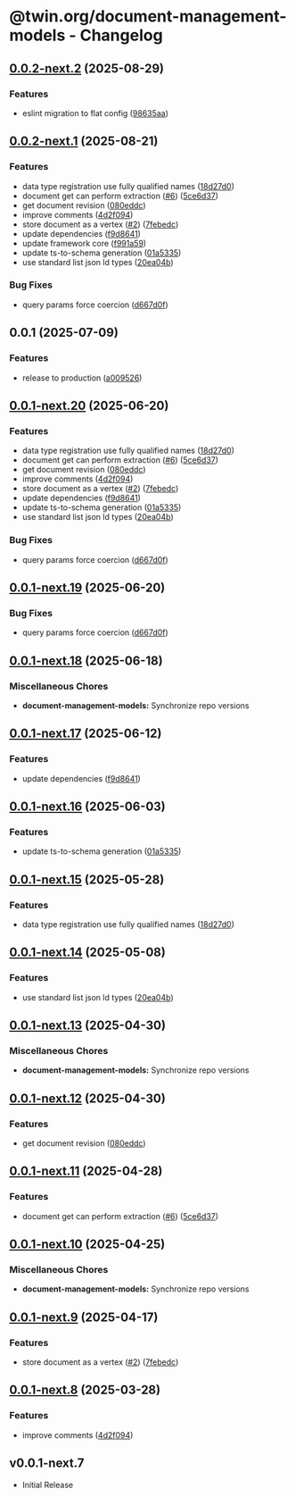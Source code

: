 # @twin.org/document-management-models - Changelog

## [0.0.2-next.2](https://github.com/twinfoundation/document-management/compare/document-management-models-v0.0.2-next.1...document-management-models-v0.0.2-next.2) (2025-08-29)


### Features

* eslint migration to flat config ([98635aa](https://github.com/twinfoundation/document-management/commit/98635aa24ebafba265e989e461fe98104f683191))

## [0.0.2-next.1](https://github.com/twinfoundation/document-management/compare/document-management-models-v0.0.2-next.0...document-management-models-v0.0.2-next.1) (2025-08-21)


### Features

* data type registration use fully qualified names ([18d27d0](https://github.com/twinfoundation/document-management/commit/18d27d0c21d0f652b7df4b409bb2d3c66cf22f84))
* document get can perform extraction ([#6](https://github.com/twinfoundation/document-management/issues/6)) ([5ce6d37](https://github.com/twinfoundation/document-management/commit/5ce6d37432ad271ca5783f422846f4be98ec2215))
* get document revision ([080eddc](https://github.com/twinfoundation/document-management/commit/080eddcc024c622dda6bb36f60f5fa80a86cf5bb))
* improve comments ([4d2f094](https://github.com/twinfoundation/document-management/commit/4d2f094b23e3320cb739917246c1ee5f6ad41c11))
* store document as a vertex ([#2](https://github.com/twinfoundation/document-management/issues/2)) ([7febedc](https://github.com/twinfoundation/document-management/commit/7febedc3fb31de9c19565d6326341046834f2c74))
* update dependencies ([f9d8641](https://github.com/twinfoundation/document-management/commit/f9d86417dba24027699225ec7473296e361dcb00))
* update framework core ([f991a59](https://github.com/twinfoundation/document-management/commit/f991a59d25ec228bcdd7a5b6bd55578985b55a84))
* update ts-to-schema generation ([01a5335](https://github.com/twinfoundation/document-management/commit/01a5335372f6a4764a74d56c446d669724a308aa))
* use standard list json ld types ([20ea04b](https://github.com/twinfoundation/document-management/commit/20ea04b05fd4bc4fcedce8f66958942c3c2fa303))


### Bug Fixes

* query params force coercion ([d667d0f](https://github.com/twinfoundation/document-management/commit/d667d0f195accca2887a5ca732e9790063763996))

## 0.0.1 (2025-07-09)


### Features

* release to production ([a009526](https://github.com/twinfoundation/document-management/commit/a009526032a0ee6e6b74f476a01fbe5f4c7fd4da))

## [0.0.1-next.20](https://github.com/twinfoundation/document-management/compare/document-management-models-v0.0.1-next.19...document-management-models-v0.0.1-next.20) (2025-06-20)


### Features

* data type registration use fully qualified names ([18d27d0](https://github.com/twinfoundation/document-management/commit/18d27d0c21d0f652b7df4b409bb2d3c66cf22f84))
* document get can perform extraction ([#6](https://github.com/twinfoundation/document-management/issues/6)) ([5ce6d37](https://github.com/twinfoundation/document-management/commit/5ce6d37432ad271ca5783f422846f4be98ec2215))
* get document revision ([080eddc](https://github.com/twinfoundation/document-management/commit/080eddcc024c622dda6bb36f60f5fa80a86cf5bb))
* improve comments ([4d2f094](https://github.com/twinfoundation/document-management/commit/4d2f094b23e3320cb739917246c1ee5f6ad41c11))
* store document as a vertex ([#2](https://github.com/twinfoundation/document-management/issues/2)) ([7febedc](https://github.com/twinfoundation/document-management/commit/7febedc3fb31de9c19565d6326341046834f2c74))
* update dependencies ([f9d8641](https://github.com/twinfoundation/document-management/commit/f9d86417dba24027699225ec7473296e361dcb00))
* update ts-to-schema generation ([01a5335](https://github.com/twinfoundation/document-management/commit/01a5335372f6a4764a74d56c446d669724a308aa))
* use standard list json ld types ([20ea04b](https://github.com/twinfoundation/document-management/commit/20ea04b05fd4bc4fcedce8f66958942c3c2fa303))


### Bug Fixes

* query params force coercion ([d667d0f](https://github.com/twinfoundation/document-management/commit/d667d0f195accca2887a5ca732e9790063763996))

## [0.0.1-next.19](https://github.com/twinfoundation/document-management/compare/document-management-models-v0.0.1-next.18...document-management-models-v0.0.1-next.19) (2025-06-20)


### Bug Fixes

* query params force coercion ([d667d0f](https://github.com/twinfoundation/document-management/commit/d667d0f195accca2887a5ca732e9790063763996))

## [0.0.1-next.18](https://github.com/twinfoundation/document-management/compare/document-management-models-v0.0.1-next.17...document-management-models-v0.0.1-next.18) (2025-06-18)


### Miscellaneous Chores

* **document-management-models:** Synchronize repo versions

## [0.0.1-next.17](https://github.com/twinfoundation/document-management/compare/document-management-models-v0.0.1-next.16...document-management-models-v0.0.1-next.17) (2025-06-12)


### Features

* update dependencies ([f9d8641](https://github.com/twinfoundation/document-management/commit/f9d86417dba24027699225ec7473296e361dcb00))

## [0.0.1-next.16](https://github.com/twinfoundation/document-management/compare/document-management-models-v0.0.1-next.15...document-management-models-v0.0.1-next.16) (2025-06-03)


### Features

* update ts-to-schema generation ([01a5335](https://github.com/twinfoundation/document-management/commit/01a5335372f6a4764a74d56c446d669724a308aa))

## [0.0.1-next.15](https://github.com/twinfoundation/document-management/compare/document-management-models-v0.0.1-next.14...document-management-models-v0.0.1-next.15) (2025-05-28)


### Features

* data type registration use fully qualified names ([18d27d0](https://github.com/twinfoundation/document-management/commit/18d27d0c21d0f652b7df4b409bb2d3c66cf22f84))

## [0.0.1-next.14](https://github.com/twinfoundation/document-management/compare/document-management-models-v0.0.1-next.13...document-management-models-v0.0.1-next.14) (2025-05-08)


### Features

* use standard list json ld types ([20ea04b](https://github.com/twinfoundation/document-management/commit/20ea04b05fd4bc4fcedce8f66958942c3c2fa303))

## [0.0.1-next.13](https://github.com/twinfoundation/document-management/compare/document-management-models-v0.0.1-next.12...document-management-models-v0.0.1-next.13) (2025-04-30)


### Miscellaneous Chores

* **document-management-models:** Synchronize repo versions

## [0.0.1-next.12](https://github.com/twinfoundation/document-management/compare/document-management-models-v0.0.1-next.11...document-management-models-v0.0.1-next.12) (2025-04-30)


### Features

* get document revision ([080eddc](https://github.com/twinfoundation/document-management/commit/080eddcc024c622dda6bb36f60f5fa80a86cf5bb))

## [0.0.1-next.11](https://github.com/twinfoundation/document-management/compare/document-management-models-v0.0.1-next.10...document-management-models-v0.0.1-next.11) (2025-04-28)


### Features

* document get can perform extraction ([#6](https://github.com/twinfoundation/document-management/issues/6)) ([5ce6d37](https://github.com/twinfoundation/document-management/commit/5ce6d37432ad271ca5783f422846f4be98ec2215))

## [0.0.1-next.10](https://github.com/twinfoundation/document-management/compare/document-management-models-v0.0.1-next.9...document-management-models-v0.0.1-next.10) (2025-04-25)


### Miscellaneous Chores

* **document-management-models:** Synchronize repo versions

## [0.0.1-next.9](https://github.com/twinfoundation/document-management/compare/document-management-models-v0.0.1-next.8...document-management-models-v0.0.1-next.9) (2025-04-17)


### Features

* store document as a vertex ([#2](https://github.com/twinfoundation/document-management/issues/2)) ([7febedc](https://github.com/twinfoundation/document-management/commit/7febedc3fb31de9c19565d6326341046834f2c74))

## [0.0.1-next.8](https://github.com/twinfoundation/document-management/compare/document-management-models-v0.0.1-next.7...document-management-models-v0.0.1-next.8) (2025-03-28)


### Features

* improve comments ([4d2f094](https://github.com/twinfoundation/document-management/commit/4d2f094b23e3320cb739917246c1ee5f6ad41c11))

## v0.0.1-next.7

- Initial Release
